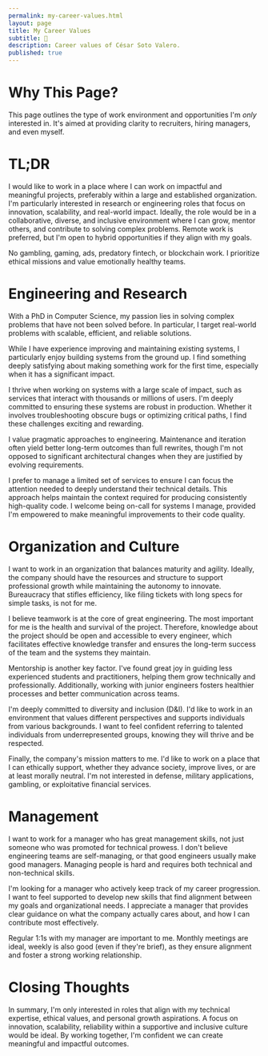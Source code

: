```yaml
---
permalink: my-career-values.html
layout: page
title: My Career Values
subtitle: 🚀
description: Career values of César Soto Valero.
published: true
---
```


# Why This Page?

This page outlines the type of work environment and opportunities I'm _only_ interested in.
It's aimed at providing clarity to recruiters, hiring managers, and even myself.

# TL;DR

I would like to work in a place where I can work on impactful and meaningful projects, preferably within a large and established organization. 
I'm particularly interested in research or engineering roles that focus on innovation, scalability, and real-world impact.
Ideally, the role would be in a collaborative, diverse, and inclusive environment where I can grow, mentor others, and contribute to solving complex problems. 
Remote work is preferred, but I'm open to hybrid opportunities if they align with my goals.

No gambling, gaming, ads, predatory fintech, or blockchain work.
I prioritize ethical missions and value emotionally healthy teams.

# Engineering and Research

With a PhD in Computer Science, my passion lies in solving complex problems that have not been solved before.
In particular, I target real-world problems with scalable, efficient, and reliable solutions.

While I have experience improving and maintaining existing systems, I particularly enjoy building systems from the ground up. 
I find something deeply satisfying about making something work for the first time, especially when it has a significant impact.

I thrive when working on systems with a large scale of impact, such as services that interact with thousands or millions of users.
I'm deeply committed to ensuring these systems are robust in production.
Whether it involves troubleshooting obscure bugs or optimizing critical paths, I find these challenges exciting and rewarding.

I value pragmatic approaches to engineering. 
Maintenance and iteration often yield better long-term outcomes than full rewrites, though I'm not opposed to significant architectural changes when they are justified by evolving requirements.

I prefer to manage a limited set of services to ensure I can focus the attention needed to deeply understand their technical details.
This approach helps maintain the context required for producing consistently high-quality code.
I welcome being on-call for systems I manage, provided I'm empowered to make meaningful improvements to their code quality.

# Organization and Culture

I want to work in an organization that balances maturity and agility. 
Ideally, the company should have the resources and structure to support professional growth while maintaining the autonomy to innovate.
Bureaucracy that stifles efficiency, like filing tickets with long specs for simple tasks, is not for me.

I believe teamwork is at the core of great engineering. 
The most important for me is the health and survival of the project.
Therefore, knowledge about the project should be open and accessible to every engineer, which facilitates effective knowledge transfer and ensures the long-term success of the team and the systems they maintain.

Mentorship is another key factor. 
I've found great joy in guiding less experienced students and practitioners, helping them grow technically and professionally.
Additionally, working with junior engineers fosters healthier processes and better communication across teams.

I'm deeply committed to diversity and inclusion (D&I). 
I'd like to work in an environment that values different perspectives and supports individuals from various backgrounds.
I want to feel confident referring to talented individuals from underrepresented groups, knowing they will thrive and be respected.

Finally, the company's mission matters to me.
I'd like to work on a place that I can ethically support, whether they advance society, improve lives, or are at least morally neutral.
I'm not interested in defense, military applications, gambling, or exploitative financial services.

# Management

I want to work for a manager who has great management skills, not just someone who was promoted for technical prowess.
I don't believe engineering teams are self-managing, or that good engineers usually make good managers. 
Managing people is hard and requires both technical and non-technical skills.

I'm looking for a manager who actively keep track of my career progression. 
I want to feel supported to develop new skills that find alignment between my goals and organizational needs. 
I appreciate a manager that provides clear guidance on what the company actually cares about, and how I can contribute most effectively.

Regular 1:1s with my manager are important to me. 
Monthly meetings are ideal, weekly is also good (even if they're brief), as they ensure alignment and foster a strong working relationship.

# Closing Thoughts

In summary, I'm only interested in roles that align with my technical expertise, ethical values, and personal growth aspirations.
A focus on innovation, scalability, reliability within a supportive and inclusive culture would be ideal. 
By working together, I'm confident we can create meaningful and impactful outcomes.
